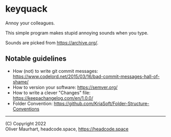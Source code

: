 # keyquack

Annoy your colleagues.

This simple program makes stupid annoying sounds when you type.

Sounds are picked from https://archive.org/.



## Notable guidelines

* How (not) to write git commit messages: https://www.codelord.net/2015/03/16/bad-commit-messages-hall-of-shame/
* How to version your software: https://semver.org/
* How to write a clever "Changes" file: https://keepachangelog.com/en/1.0.0/
* Folder Convention: https://github.com/KriaSoft/Folder-Structure-Conventions


---

(C) Copyright 2022  
Oliver Maurhart, headcode.space, https://headcode.space

